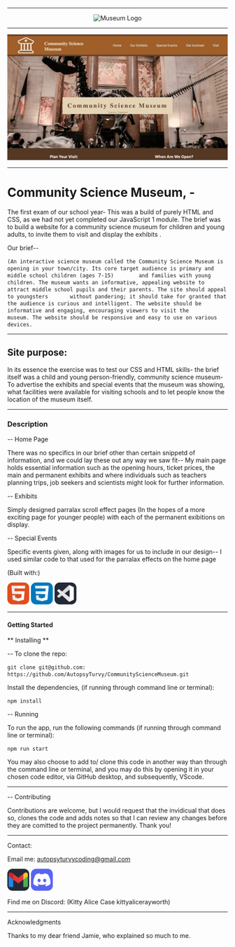 
---

<p align="center">
  <img src="https://coruscating-jelly-1df6d6.netlify.app/Images/MuseumIcon.png" alt="Museum Logo">
</p>

---


![My Image](Images/readme.jpeg)


---

# Community Science Museum, - 

The first exam of our school year- 
This was a build of purely HTML and CSS, as we had not yet completed our JavaScript 1 module.
The brief was to build a website for a community science museum for children and young adults, to invite them to visit and display the exhibits .


Our brief--

    (An interactive science museum called the Community Science Museum is opening in your town/city. Its core target audience is primary and middle school children (ages 7-15)        and families with young children. The museum wants an informative, appealing website to attract middle school pupils and their parents. The site should appeal to youngsters       without pandering; it should take for granted that the audience is curious and intelligent. The website should be informative and engaging, encouraging viewers to visit the       museum. The website should be responsive and easy to use on various devices.

---


## Site purpose:

In its essence the exercise was to test our CSS and HTML skills- the brief itself was a child and young person-friendly, community science museum- 
To advertise the exhibits and special events that the museum was showing, what facilities were available for visiting schools and to let people know the location of the museum     itself.


---

### Description

-- Home Page

There was no specifics in our brief other than certain snippetd of information, and we could lay these out any way we saw fit--
My main page holds essential information such as the opening hours, ticket prices, the main and permanent exhibits and where individuals such as teachers planning trips, job seekers and scientists might look for further information.


-- Exhibits

Simply designed parralax scroll effect pages (In the hopes of a more exciting page for younger people) with each of the permanent exibitions on display.

-- Special Events

Specific events given, along with images for us to include in our design-- I used similar code to that used for the parralax effects on the home page

(Built with:)


<img src="https://raw.githubusercontent.com/tandpfun/skill-icons/main/icons/HTML.svg" width="50" height="50"> <img src="https://raw.githubusercontent.com/tandpfun/skill-icons/main/icons/CSS.svg" width="50" height="50"> <img src="https://raw.githubusercontent.com/tandpfun/skill-icons/main/icons/VSCode-Dark.svg" width="50" height="50">

---

#### Getting Started

** Installing **


-- To clone the repo:


    git clone git@github.com: https://github.com/AutopsyTurvy/CommunityScienceMuseum.git


Install the dependencies, (if running through command line or terminal):

    npm install

-- Running

To run the app, run the following commands (if running through command line or terminal):

    npm run start



You may also choose to add to/ clone this code in another way than through the command line or terminal, and you may do this by opening it in your chosen code editor, via GitHub desktop, and subsequently, VScode. 

---



-- Contributing

Contributions are welcome, but I would request that the invidicual that does so, clones the code and adds notes so that I can review any changes before they are comitted to the project permanently. Thank you! 



---

Contact:


Email me: 
autopsyturvycoding@gmail.com

<img src="https://raw.githubusercontent.com/tandpfun/skill-icons/main/icons/Gmail-Dark.svg" width="50" height="50"> <img src="https://raw.githubusercontent.com/tandpfun/skill-icons/main/icons/Discord.svg" width="50" height="50">


Find me on Discord:
(Kitty Alice Case
kittyalicerayworth)

---

Acknowledgments


Thanks to my dear friend Jamie, who explained so much to me. 
